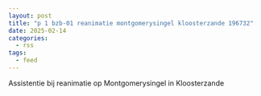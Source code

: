 ```yaml
---
layout: post
title: "p 1 bzb-01 reanimatie montgomerysingel kloosterzande 196732"
date: 2025-02-14
categories: 
  - rss
tags: 
  - feed
---
```


Assistentie bij reanimatie op Montgomerysingel in Kloosterzande

